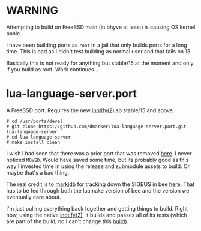 [10]: https://github.com/freebsd/freebsd-ports/commit/c2cdd7dd7edc
[11]: https://github.com/markjdb
[12]: https://github.com/actboy168/bee.lua/pull/44/commits/99fc9ebe5619
[13]: https://man.freebsd.org/cgi/man.cgi?query=inotify&manpath=FreeBSD+15.0-STABLE
[14]: https://en.wikipedia.org/wiki/Rube_Goldberg_machine

# WARNING

Attempting to build on FreeBSD main (in bhyve at least) is causing OS kernel panic.

I have been building ports as `root` in a jail that only builds ports for a long time.
This is bad as I didn't test building as normal user and that fails on 15.

Basically this is not ready for anything but stable/15 at the moment and only if you
build as root. Work continues...

# lua-language-server.port

A FreeBSD port.
Requires the new [inotify(2)][13] so stable/15 and above.

```
# cd /usr/ports/devel
# git clone https://github.com/dmarker/lua-language-server.port.git lua-language-server
# cd lua-language-server
# make install clean
```

I wish I had seen that there was a prior port that was removed [here][10].
I never noticed `MOVED`. Would have saved some time, but its probably good
as this way I invested time in using the release and submodule assets to build.
Or maybe that's a bad thing.

The real credit is to [markjdb][11] for tracking down the SIGBUS in bee
[here][12]. That has to be fed through both the luamake version of bee
and the version we eventually care about.

I'm just pulling everything back together and getting things to build.
Right now, using the native [inotify(2)][13], it builds and passes all of
its tests (which are part of the build, no I can't change this [build][14]).
